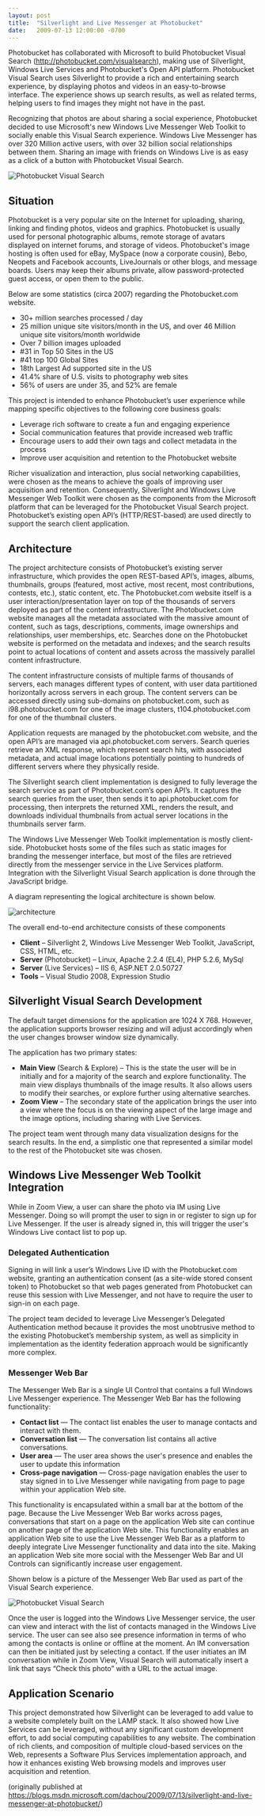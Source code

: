 ```yaml
---
layout: post
title:  "Silverlight and Live Messenger at Photobucket"
date:   2009-07-13 12:00:00 -0700
---
```


Photobucket has collaborated with Microsoft to build Photobucket Visual Search (<http://photobucket.com/visualsearch>), making use of Silverlight, Windows Live Services and Photobucket's Open API platform. Photobucket Visual Search uses Silverlight to provide a rich and entertaining search experience, by displaying photos and videos in an easy-to-browse interface. The experience shows up search results, as well as related terms, helping users to find images they might not have in the past.

Recognizing that photos are about sharing a social experience, Photobucket decided to use Microsoft's new Windows Live Messenger Web Toolkit to socially enable this Visual Search experience. Windows Live Messenger has over 320 Million active users, with over 32 billion social relationships between them. Sharing an image with friends on Windows Live is as easy as a click of a button with Photobucket Visual Search.
 
![Photobucket Visual Search](/assets/20090713-image_4.png)

## Situation

Photobucket is a very popular site on the Internet for uploading, sharing, linking and finding photos, videos and graphics. Photobucket is usually used for personal photographic albums, remote storage of avatars displayed on internet forums, and storage of videos. Photobucket's image hosting is often used for eBay, MySpace (now a corporate cousin), Bebo, Neopets and Facebook accounts, LiveJournals or other blogs, and message boards. Users may keep their albums private, allow password-protected guest access, or open them to the public.

Below are some statistics (circa 2007) regarding the Photobucket.com website.
- 30+ million searches processed / day 
- 25 million unique site visitors/month in the US, and over 46 Million unique site visitors/month worldwide 
- Over 7 billion images uploaded 
- #31 in Top 50 Sites in the US 
- #41 top 100 Global Sites 
- 18th Largest Ad supported site in the US 
- 41.4% share of U.S. visits to photography web sites 
- 56% of users are under 35, and 52% are female 

This project is intended to enhance Photobucket’s user experience while mapping specific objectives to the following core business goals:
- Leverage rich software to create a fun and engaging experience 
- Social communication features that provide increased web traffic 
- Encourage users to add their own tags and collect metadata in the process 
- Improve user acquisition and retention to the Photobucket website 

Richer visualization and interaction, plus social networking capabilities, were chosen as the means to achieve the goals of improving user acquisition and retention. Consequently, Silverlight and Windows Live Messenger Web Toolkit were chosen as the components from the Microsoft platform that can be leveraged for the Photobucket Visual Search project. Photobucket’s existing open API’s (HTTP/REST-based) are used directly to support the search client application.

## Architecture

The project architecture consists of Photobucket’s existing server infrastructure, which provides the open REST-based API’s, images, albums, thumbnails, groups (featured, most active, most recent, most contributions, contests, etc.), static content, etc. The Photobucket.com website itself is a user interaction/presentation layer on top of the thousands of servers deployed as part of the content infrastructure. The Photobucket.com website manages all the metadata associated with the massive amount of content, such as tags, descriptions, comments, image ownerships and relationships, user memberships, etc. Searches done on the Photobucket website is performed on the metadata and indexes; and the search results point to actual locations of content and assets across the massively parallel content infrastructure.

The content infrastructure consists of multiple farms of thousands of servers, each manages different types of content, with user data partitioned horizontally across servers in each group. The content servers can be accessed directly using sub-domains on photobucket.com, such as i98.photobucket.com for one of the image clusters, t104.photobucket.com for one of the thumbnail clusters.

Application requests are managed by the photobucket.com website, and the open API’s are managed via api.photobucket.com servers. Search queries retrieve an XML response, which represent search hits, with associated metadata, and actual image locations potentially pointing to hundreds of different servers where they physically reside.

The Silverlight search client implementation is designed to fully leverage the search service as part of Photobucket.com’s open API’s. It captures the search queries from the user, then sends it to api.photobucket.com for processing, then interprets the returned XML, renders the result, and downloads individual thumbnails from actual server locations in the thumbnails server farm.

The Windows Live Messenger Web Toolkit implementation is mostly client-side. Photobucket hosts some of the files such as static images for branding the messenger interface, but most of the files are retrieved directly from the messenger service in the Live Services platform. Integration with the Silverlight Visual Search application is done through the JavaScript bridge.

A diagram representing the logical architecture is shown below.

![architecture](/assets/20090713-architecture.png)

The overall end-to-end architecture consists of these components
- **Client** – Silverlight 2, Windows Live Messenger Web Toolkit, JavaScript, CSS, HTML, etc. 
- **Server** (Photobucket) – Linux, Apache 2.2.4 (EL4), PHP 5.2.6, MySql 
- **Server** (Live Services) – IIS 6, ASP.NET 2.0.50727 
- **Tools** – Visual Studio 2008, Expression Studio 

## Silverlight Visual Search Development

The default target dimensions for the application are 1024 X 768. However, the application supports browser resizing and will adjust accordingly when the user changes browser window size dynamically.

The application has two primary states:

- **Main View** (Search & Explore) – This is the state the user will be in initially and for a majority of the search and explore functionality. The main view displays thumbnails of the image results. It also allows users to modify their searches, or explore further using alternative searches. 
- **Zoom View** – The secondary state of the application brings the user into a view where the focus is on the viewing aspect of the large image and the image options, including sharing with Live Services. 

The project team went through many data visualization designs for the search results. In the end, a simplistic one that represented a similar model to the rest of the Photobucket site was chosen.

## Windows Live Messenger Web Toolkit Integration

While in Zoom View, a user can share the photo via IM using Live Messenger. Doing so will prompt the user to sign in or register to sign up for Live Messenger. If the user is already signed in, this will trigger the user's Windows Live contact list to pop up.

### Delegated Authentication

Signing in will link a user’s Windows Live ID with the Photobucket.com website, granting an authentication consent (as a site-wide stored consent token) to Photobucket so that web pages generated from Photobucket can reuse this session with Live Messenger, and not have to require the user to sign-in on each page.

The project team decided to leverage Live Messenger’s Delegated Authentication method because it provides the most unobtrusive method to the existing Photobucket’s membership system, as well as simplicity in implementation as the identity federation approach would be significantly more complex.

### Messenger Web Bar

The Messenger Web Bar is a single UI Control that contains a full Windows Live Messenger experience. The Messenger Web Bar has the following functionality:
- **Contact list** — The contact list enables the user to manage contacts and interact with them. 
- **Conversation list** — The conversation list contains all active conversations. 
- **User area** — The user area shows the user's presence and enables the user to update this information 
- **Cross-page navigation** — Cross-page navigation enables the user to stay signed in to Live Messenger while navigating from page to page within your application Web site. 

This functionality is encapsulated within a small bar at the bottom of the page. Because the Live Messenger Web Bar works across pages, conversations that start on a page on the application Web site can continue on another page of the application Web site. This functionality enables an application Web site to use the Live Messenger Web Bar as a platform to deeply integrate Live Messenger functionality and data into the site. Making an application Web site more social with the Messenger Web Bar and UI Controls can significantly increase user engagement.

Shown below is a picture of the Messenger Web Bar used as part of the Visual Search experience.
 
![Photobucket Visual Search](/assets/20090713-image_6.png)

Once the user is logged into the Windows Live Messenger service, the user can view and interact with the list of contacts managed in the Windows Live service. The user can see also see presence information in terms of who among the contacts is online or offline at the moment. An IM conversation can then be initiated just by selecting a contact. If the user initiates an IM conversation while in Zoom View, Visual Search will automatically insert a link that says “Check this photo” with a URL to the actual image.

## Application Scenario

This project demonstrated how Silverlight can be leveraged to add value to a website completely built on the LAMP stack. It also showed how Live Services can be leveraged, without any significant custom development effort, to add social computing capabilities to any website. The combination of rich clients, and composition of multiple cloud-based services on the Web, represents a Software Plus Services implementation approach, and how it enhances existing Web browsing models and improves user acquisition and retention.

(originally published at <https://blogs.msdn.microsoft.com/dachou/2009/07/13/silverlight-and-live-messenger-at-photobucket/>)